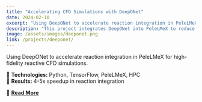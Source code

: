 ```yaml
---
title: "Accelerating CFD Simulations with DeepONet"
date: 2024-02-10
excerpt: "Using DeepONet to accelerate reaction integration in PeleLMeX."
description: "This project integrates DeepONet into PeleLMeX to reduce computational cost while maintaining accuracy."
image: /assets/images/deeponet.png
link: /projects/deeponet/
---
```


Using DeepONet to accelerate reaction integration in PeleLMeX for high-fidelity reactive CFD simulations.

🔹 **Technologies:** Python, TensorFlow, PeleLMeX, HPC  
🔹 **Results:** 4-5x speedup in reaction integration  

🔗 **[Read More](/projects/deeponet/)**
